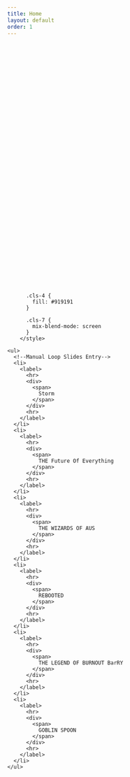 ```yaml
---
title: Home
layout: default
order: 1
---
```


<div id="slider">
<?xml version="1.0" encoding="UTF-8"?>
<svg xmlns="http://www.w3.org/2000/svg" viewBox="0 0 1262.05 1397.1">
  <defs>
    <clipPath id="clippath">
      <path d="M656.75 474.86h605.31v922.24H656.75z" class="cls-1"></path>
    </clipPath>
    <clipPath id="clippath-1">
      <path d="M68.01 0h1176.64v1388.35H68.01z" class="cls-1"></path>
    </clipPath>
    <clipPath id="clippath-2">
      <path d="M0 108.77h1074.2v1260.37H0z" class="cls-1"></path>
    </clipPath>
    <style>
          .cls-1 {
            fill: none
          }

          .cls-4 {
            fill: #919191
          }

          .cls-7 {
            mix-blend-mode: screen
          }
        </style>
  </defs>
  <g style="isolation:isolate">
    <path id="bg" fill="#333" d="M334.63 564.74h719.3v449.7h-719.3z"></path>
    <g id="right" class="cls-7" clip-path="url(#clippath)">
      <path d="m1086.38 533.26-425.19 754.6 340.66 107.42 84.53-862.02z" class="cls-4"></path>
    </g>
    <g id="middle" class="cls-7" clip-path="url(#clippath-1)">
      <path d="m205.5 106.65 771.69 1278.57 263.59-202.26L205.5 106.65z" class="cls-4"></path>
    </g>
    <g id="left" class="cls-7" clip-path="url(#clippath-2)">
      <path d="M862.66 251.74 4.02 1091.11l411.73 275.11L862.66 251.74z" class="cls-4"></path>
    </g>
  </g>
</svg>

    <ul>
      <!--Manual Loop Slides Entry-->
      <li>
        <label>
          <hr>
          <div>
            <span>
              Storm
            </span>
          </div>
          <hr>
        </label>
      </li>
      <li>
        <label>
          <hr>
          <div>
            <span>
              THE Future Of Everything
            </span>
          </div>
          <hr>
        </label>
      </li>
      <li>
        <label>
          <hr>
          <div>
            <span>
              THE WIZARDS OF AUS
            </span>
          </div>
          <hr>
        </label>
      </li>
      <li>
        <label>
          <hr>
          <div>
            <span>
              REBOOTED
            </span>
          </div>
          <hr>
        </label>
      </li>
      <li>
        <label>
          <hr>
          <div>
            <span>
              THE LEGEND OF BURNOUT BarRY
            </span>
          </div>
          <hr>
        </label>
      </li>
      <li>
        <label>
          <hr>
          <div>
            <span>
              GOBLIN SPOON
            </span>
          </div>
          <hr>
        </label>
      </li>
    </ul>

  </div>
  <div id="gradient"></div>
